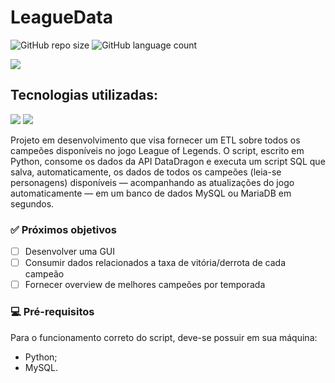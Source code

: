 # LeagueData

![GitHub repo size](https://img.shields.io/github/repo-size/LuisMedrado/LeagueData?style=for-the-badge)
![GitHub language count](https://img.shields.io/github/languages/count/LuisMedrado/LeagueData?style=for-the-badge)

<img src="https://styles.redditmedia.com/t5_2ulx7/styles/communityIcon_in6po09c977b1.png" />

## Tecnologias utilizadas:

<img src="https://img.shields.io/badge/Python-3776AB?style=for-the-badge&logo=python&logoColor=white" />
<img src="https://img.shields.io/badge/MySQL-00000F?style=for-the-badge&logo=mysql&logoColor=white" />

Projeto em desenvolvimento que visa fornecer um ETL sobre todos os campeões disponíveis no jogo League of Legends.
O script, escrito em Python, consome os dados da API DataDragon e executa um script SQL que salva, automaticamente, os dados de todos os campeões (leia-se personagens) disponíveis — acompanhando as atualizações do jogo automaticamente — em um banco de dados MySQL ou MariaDB em segundos. 

### ✅ Próximos objetivos

- [ ] Desenvolver uma GUI
- [ ] Consumir dados relacionados a taxa de vitória/derrota de cada campeão
- [ ] Fornecer overview de melhores campeões por temporada

### 💻 Pré-requisitos

Para o funcionamento correto do script, deve-se possuir em sua máquina:

- Python;
- MySQL.
